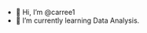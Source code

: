 - 👋 Hi, I’m @carree1
- 🌱 I’m currently learning Data Analysis.

<!---
carree1/carree1 is a ✨ special ✨ repository because its `README.md` (this file) appears on your GitHub profile.
You can click the Preview link to take a look at your changes.
--->
